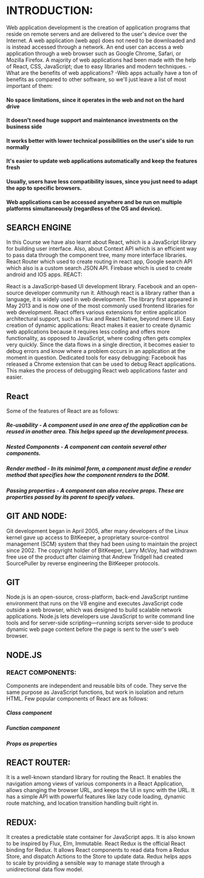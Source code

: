 # INTRODUCTION:

Web application development is the creation of application programs that reside on remote servers and are delivered to the user's device over the Internet. A web application (web app) does not need to be downloaded and is instead accessed through a network. An end user can access a web application through a web browser such as Google Chrome, Safari, or Mozilla Firefox. A majority of web applications had been made with the help of React, CSS, JavaScript; due to easy libraries and modern techniques.
-What are the benefits of web applications?
-Web apps actually have a ton of benefits as compared to other software, so we'll just leave a list of most important of them:
#### No space limitations, since it operates in the web and not on the hard drive
#### It doesn't need huge support and maintenance investments on the business side
####	It works better with lower technical possibilities on the user's side to run normally
#### It's easier to update web applications automatically and keep the features fresh
#### Usually, users have less compatibility issues, since you just need to adapt the app to specific browsers.
#### Web applications can be accessed anywhere and be run on multiple platforms simultaneously (regardless of the OS and device).

 
## SEARCH ENGINE
In this Course we have also learnt about React, which is a JavaScript library for building user interface. Also, about Context API which is an efficient way to pass data through the component tree, many more interface libraries. React Router which used to create routing in react app, Google search API which also is a custom search JSON API. Firebase which is used to create android and IOS apps.
REACT:

React is a JavaScript-based UI development library. Facebook and an open-source developer community run it. Although react is a library rather than a language, it is widely used in web development. The library first appeared in May 2013 and is now one of the most commonly used frontend libraries for web development.
React offers various extensions for entire application architectural support, such as Flux and React Native, beyond mere UI. Easy creation of dynamic applications: React makes it easier to create dynamic web applications because it requires less coding and offers more functionality, as opposed to JavaScript, where coding often gets complex very quickly.
Since the data flows in a single direction, it becomes easier to debug errors and know where a problem occurs in an application at the moment in question. Dedicated tools for easy debugging: Facebook has released a Chrome extension that can be used to debug React applications. This makes the process of debugging React web applications faster and easier.
 
## React

Some of the features of React are as follows:
#####	Re-usability - A component used in one area of the application can be reused in another area. This helps speed up the development process.
#####	Nested Components - A component can contain several other components.
#####	Render method - In its minimal form, a component must define a render method that specifies how the component renders to the DOM.
#####	Passing properties - A component can also receive props. These are properties passed by its parent to specify values.

 ## GIT AND NODE:

Git development began in April 2005, after many developers of the Linux kernel gave up access to BitKeeper, a proprietary source-control management (SCM) system that they had been using to maintain the project since 2002. The copyright holder of BitKeeper, Larry McVoy, had withdrawn free use of the product after claiming that Andrew Tridgell had created SourcePuller by reverse engineering the BitKeeper protocols. 
 
## GIT

Node.js is an open-source, cross-platform, back-end JavaScript runtime environment that runs on the V8 engine and executes JavaScript code outside a web browser, which was designed to build scalable network applications. Node.js lets developers use JavaScript to write command line tools and for server-side scripting—running scripts server-side to produce dynamic web page content before the page is sent to the user's web browser. 
 
## NODE.JS



### REACT COMPONENTS:
Components are independent and reusable bits of code. They serve the same purpose as JavaScript functions, but work in isolation and return HTML.
Few popular components of React are as follows:
#####	Class component
#####	Function component                                              
#####	Props as properties



## REACT ROUTER:

It is a well-known standard library for routing the React. It enables the navigation among views of various components in a React Application, allows changing the browser URL, and keeps the UI in sync with the URL.
It has a simple API with powerful features like lazy code loading, dynamic route matching, and location transition handling built right in.

## REDUX:

It creates a predictable state container for JavaScript apps. It is also known to be inspired by Flux, Elm, Immutable.
React Redux is the official React binding for Redux. It allows React components to read data from a Redux Store, and dispatch Actions to the Store to update data. Redux helps apps to scale by providing a sensible way to manage state through a unidirectional data flow model. 

